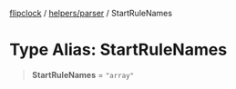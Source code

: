 [flipclock](../../../index.md) / [helpers/parser](../index.md) / StartRuleNames

# Type Alias: StartRuleNames

> **StartRuleNames** = `"array"`
